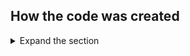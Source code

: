 ﻿## How the code was created

<details>
 <summary>Expand the section</summary>

 The sample is based on [ASP.NET CORE API template](https://learn.microsoft.com/aspnet/core/tutorials/first-web-api?view=aspnetcore-7.0&tabs=visual-studio)
 During the project configuration, specify `Microsoft Identity Platform` inside `Authentication Type` dropdown box. As IDE installs the solution, it might require to install an additional components.
 
 After the initial project was created, we have to continue with firther configuration and tweaking:

 1. Replace initial Microsoft Identity Web code

 ```csharp
  builder.Services.AddAuthentication(JwtBearerDefaults.AuthenticationScheme)
    .AddMicrosoftIdentityWebApi(builder.Configuration.GetSection("AzureAd"));
 ```

 by more detailed configuration which is intended to verify tenant inside token

 ```csharp
  services.AddAuthentication(OpenIdConnectDefaults.AuthenticationScheme)
                    .AddMicrosoftIdentityWebApp(options =>
                        {
                            Configuration.Bind("AzureAd", options);
                            options.Events.OnTokenValidated = async context =>
                            {
                                string tenantId = context.SecurityToken.Claims.FirstOrDefault(x => x.Type == "tid" || x.Type == "http://schemas.microsoft.com/identity/claims/tenantid")?.Value;

                                if (string.IsNullOrWhiteSpace(tenantId))
                                    throw new UnauthorizedAccessException("Unable to get tenantId from token.");

                                var dbContext = context.HttpContext.RequestServices.GetRequiredService<SampleDbContext>();

                                var authorizedTenant = await dbContext.AuthorizedTenants.FirstOrDefaultAsync(t => t.TenantId == tenantId);

                                if (authorizedTenant == null)
                                    throw new UnauthorizedTenantException("This tenant is not authorized");
                            };
                            options.Events.OnAuthenticationFailed = (context) =>
                            {
                                if (context.Exception != null && context.Exception is UnauthorizedTenantException)
                                {
                                    context.Response.Redirect("/Home/UnauthorizedTenant");
                                    context.HandleResponse(); // Suppress the exception
                                }

                                return Task.FromResult(0);
                            };
                        }
                    )
                    .EnableTokenAcquisitionToCallDownstreamApi(options =>                
                        {
                            Configuration.Bind("AzureAd", options);
                        },
                        new string[] { GraphScope.UserReadAll }
                    )
                    .AddInMemoryTokenCaches();

            services.AddControllersWithViews(options =>
            {
                var policy = new AuthorizationPolicyBuilder()
                    .RequireAuthenticatedUser()
                    .Build();
                options.Filters.Add(new AuthorizeFilter(policy));
            }).AddMicrosoftIdentityUI();
            services.AddRazorPages();
 ```

2. Add SQL server configuration. The database will be used to store ToDo list on local instance of SQL Server. There is an option to use in-memory server as well:

```csharp
 //If you want to run this sample using in memory db, uncomment the line below (options.UseInMemoryDatabase) and comment the one that uses options.UseSqlServer.
 //services.AddDbContext<SampleDbContext>(options => options.UseInMemoryDatabase(databaseName: "MultiTenantOnboarding"));
 services.AddDbContext<SampleDbContext>(options => options.UseSqlServer(Configuration.GetConnectionString("SampleDbConnStr")));
```

3. Add same site cookies policy:

```csharp
 services.Configure<CookiePolicyOptions>(options =>
            {
                // This lambda determines whether user consent for non-essential cookies is needed for a given request.
                options.CheckConsentNeeded = context => true;
                options.MinimumSameSitePolicy = SameSiteMode.Unspecified;
                // Handling SameSite cookie according to https://docs.microsoft.com/en-us/aspnet/core/security/samesite?view=aspnetcore-3.1
                options.HandleSameSiteCookieCompatibility();
            });
```

4. Add a ToDo Service (you will have to create a model/interface as well)

```csharp
 services.AddScoped<ITodoItemService, TodoItemService>();
```

5. Configure MS Graph support

```csharp
 services.AddScoped<IMSGraphService, MSGraphService>();
```

6. Finally configure Authorization Policy and add Razor Pages:
   
```csharp
  services.AddControllersWithViews(options =>
            {
                var policy = new AuthorizationPolicyBuilder()
                    .RequireAuthenticatedUser()
                    .Build();
                options.Filters.Add(new AuthorizeFilter(policy));
            }).AddMicrosoftIdentityUI();

  services.AddRazorPages();
```

7. Delete default Controller and Models and create Home, Onboarding and ToDoList controllers
8. Create models for Authorized tenant and ToDo item
9. To efficiently communicate with MSGraph API, create MSGraph Service
10. Create ToDo List Service to work with ToDo items
11. Refer to the [sample](https://github.com/Azure-Samples/active-directory-aspnetcore-webapp-openidconnect-v2/tree/master/2-WebApp-graph-user/2-3-Multi-Tenant) for more details

 </details>
